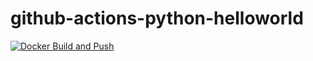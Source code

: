 # github-actions-python-helloworld

[![Docker Build and Push](https://github.com/quantranld/github-actions-python-helloworld/actions/workflows/docker-build.yml/badge.svg?branch=main)](https://github.com/quantranld/github-actions-python-helloworld/actions/workflows/docker-build.yml)
